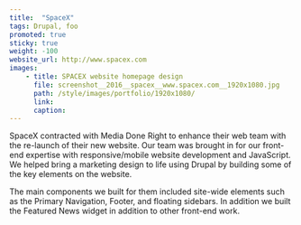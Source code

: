 ```yaml
---
title:  "SpaceX"
tags: Drupal, foo
promoted: true                                                                  # carousel: true = promoted to image carousel
sticky: true                                                                    # carousel: true = first slide (css: active)
weight: -100                                                                     # carousel: sort order (reversed from high to low)                                                                   #
website_url: http://www.spacex.com
images:
    - title: SPACEX website homepage design
      file: screenshot__2016__spacex__www.spacex.com__1920x1080.jpg
      path: /style/images/portfolio/1920x1080/
      link:
      caption:
---
```


SpaceX contracted with Media Done Right to enhance their web team with the re-launch of their new website. Our team was brought in for our front-end expertise with responsive/mobile website development and JavaScript. We helped bring a marketing design to life using Drupal by building some of the key elements on the website.

The main components we built for them included site-wide elements such as the Primary Navigation, Footer, and floating sidebars. In addition we built the Featured News widget in addition to other front-end work.
